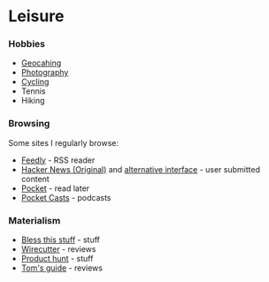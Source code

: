 # Leisure

### Hobbies

* [Geocahing](https://www.geocaching.com/p/default.aspx?guid=9bd840ec-c9c1-46bb-a58a-cb15d572385d)
* [Photography](photography.md)
* [Cycling](https://www.strava.com/athletes/13642227)
* Tennis
* Hiking

### Browsing

Some sites I regularly browse:

* [Feedly](https://feedly.com/) - RSS reader
* [Hacker News \(Original\)](https://news.ycombinator.com/) and [alternative interface](https://hckrnews.com/) - user submitted content
* [Pocket](https://app.getpocket.com/)  - read later
* [Pocket Casts](https://play.pocketcasts.com/) - podcasts

### Materialism

* [Bless this stuff](https://www.blessthisstuff.com/) - stuff
* [Wirecutter](https://thewirecutter.com/) - reviews
* [Product hunt](https://www.producthunt.com/) - stuff 
* [Tom's guide](https://www.tomsguide.com/) - reviews


